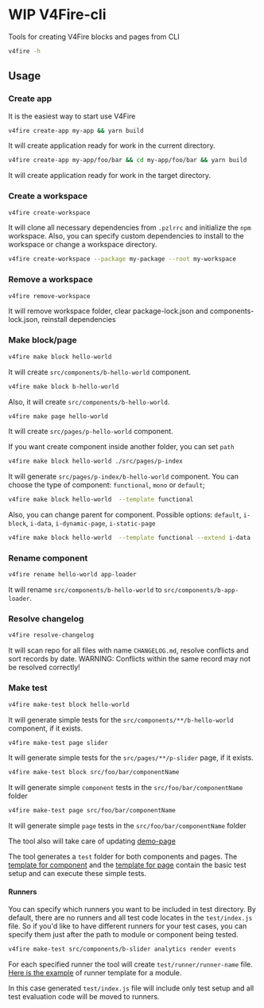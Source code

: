 # WIP V4Fire-cli

Tools for creating V4Fire blocks and pages from CLI

```bash
v4fire -h
```

## Usage

### Create app

It is the easiest way to start use V4Fire

```bash
v4fire create-app my-app && yarn build
```

It will create application ready for work in the current directory.

```bash
v4fire create-app my-app/foo/bar && cd my-app/foo/bar && yarn build
```
It will create application ready for work in the target directory.

### Create a workspace

```bash
v4fire create-workspace
```

It will clone all necessary dependencies from `.pzlrrc` and initialize the `npm` workspace.
Also, you can specify custom dependencies to install to the workspace or change a workspace directory.

```bash
v4fire create-workspace --package my-package --root my-workspace
```

### Remove a workspace

```bash
v4fire remove-workspace
```

It will remove workspace folder, clear package-lock.json and components-lock.json, reinstall dependencies

### Make block/page

```bash
v4fire make block hello-world
```

It will create `src/components/b-hello-world` component.

```bash
v4fire make block b-hello-world
```

Also, it will create `src/components/b-hello-world`.

```bash
v4fire make page hello-world
```

It will create `src/pages/p-hello-world` component.

If you want create component inside another folder, you can set `path`

```bash
v4fire make block hello-world ./src/pages/p-index
```

It will generate `src/pages/p-index/b-hello-world` component.
You can choose the type of component: `functional`, `mono` or `default`;

```bash
v4fire make block hello-world  --template functional
```

Also, you can change parent for component. Possible options: `default`, `i-block`, `i-data`, `i-dynamic-page`, `i-static-page`

```bash
v4fire make block hello-world  --template functional --extend i-data
```

### Rename component

```bash
v4fire rename hello-world app-loader
```

It will rename `src/components/b-hello-world` to `src/components/b-app-loader`.

### Resolve changelog

```bash
v4fire resolve-changelog
```

It will scan repo for all files with name `CHANGELOG.md`, resolve conflicts and sort records by date.
WARNING: Conflicts within the same record may not be resolved correctly!

### Make test

```bash
v4fire make-test block hello-world
```
It will generate simple tests for the `src/components/**/b-hello-world` component, if it exists.

```bash
v4fire make-test page slider
```
It will generate simple tests for the `src/pages/**/p-slider` page, if it exists.

```bash
v4fire make-test block src/foo/bar/componentName
```
It will generate simple `component` tests in the `src/foo/bar/componentName` folder

```bash
v4fire make-test page src/foo/bar/componentName
```
It will generate simple `page` tests in the `src/foo/bar/componentName` folder

The tool also will take care of updating [demo-page](https://github.com/V4Fire/Client/blob/master/src/pages/p-v4-components-demo/index.js)

The tool generates a `test` folder for both components and pages. The [template for component](src/templates/test/block) and the [template for page](src/templates/test/block) contain the basic test setup and can execute these simple tests.

#### Runners

You can specify which runners you want to be included in test directory. By default, there are no runners
and all test code locates in the `test/index.js` file. So if you'd like to have different runners for your test cases,
you can specify them just after the path to module or component being tested.

```bash
v4fire make-test src/components/b-slider analytics render events
```

For each specified runner the tool will create `test/runner/runner-name` file. [Here is the example](src/templates/test/module/with-runners/runners/runner.js)
of runner template for a module.

In this case generated `test/index.js` file will include only test setup and all test evaluation code will be moved to runners.
